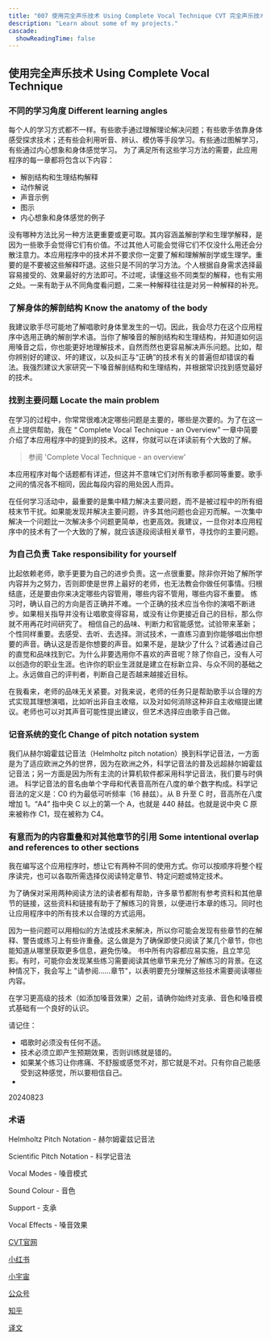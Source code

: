 ```yaml
---
title: "007 使用完全声乐技术 Using Complete Vocal Technique CVT 完全声乐技术中文翻译"
description: "Learn about some of my projects."
cascade:
  showReadingTime: false
---
```

## 使用完全声乐技术 Using Complete Vocal Technique

### 不同的学习角度 Different learning angles

每个人的学习方式都不一样。有些歌手通过理解理论解决问题；有些歌手依靠身体感受探求技术；还有些会利用听音、辨认、模仿等手段学习。有些通过图解学习，有些通过内心想象和身体感觉学习。
为了满足所有这些学习方法的需要，此应用程序的每一章都将包含以下内容：

- 解剖结构和生理结构解释
- 动作解说
- 声音示例
- 图示
- 内心想象和身体感觉的例子

没有哪种方法比另一种方法更重要或更可取。其内容涵盖解剖学和生理学解释，是因为一些歌手会觉得它们有价值。不过其他人可能会觉得它们不仅没什么用还会分散注意力。本应用程序中的技术并不要求你一定要了解和理解解剖学或生理学。重要的是不要被这些解释吓退。这些只是不同的学习方法。个人根据自身需求选择最容易接受的、效果最好的方法即可。不过呢，读懂这些不同类型的解释，也有实用之处。一来有助于从不同角度看问题，二来一种解释往往是对另一种解释的补充。

### 了解身体的解剖结构  Know the anatomy of the body

我建议歌手尽可能地了解唱歌时身体里发生的一切。因此，我会尽力在这个应用程序中选用正确的解剖学术语。当你了解嗓音的解剖结构和生理结构，并知道如何运用嗓音之后，你也能更好地理解技术，自然而然也更容易解决声乐问题。比如，帮你辨别好的建议、坏的建议，以及纠正与“正确”的技术有关的普遍但却错误的看法。我强烈建议大家研究一下嗓音解剖结构和生理结构，并根据常识找到感觉最好的技术。

### 找到主要问题 Locate the main problem

在学习的过程中，你常常很难决定哪些问题是主要的，哪些是次要的。为了在这一点上提供帮助，我在 “ Complete Vocal Technique - an Overview” 一章中简要介绍了本应用程序中的提到的技术。这样，你就可以在详读前有个大致的了解。

> 参阅 'Complete Vocal Technique - an overview'

本应用程序对每个话题都有详述，但这并不意味它们对所有歌手都同等重要。歌手之间的情况各不相同，因此每段内容的用处因人而异。

在任何学习活动中，最重要的是集中精力解决主要问题，而不是被过程中的所有细枝末节干扰。如果能发现并解决主要问题，许多其他问题也会迎刃而解。一次集中解决一个问题比一次解决多个问题更简单，也更高效。我建议，一旦你对本应用程序中的技术有了一个大致的了解，就应该逐段阅读相关章节，寻找你的主要问题。

### 为自己负责 Take responsibility for yourself

比起依赖老师，歌手更要为自己的进步负责。这一点很重要。除非你开始了解所学内容并为之努力，否则即使是世界上最好的老师，也无法教会你做任何事情。归根结底，还是要由你来决定哪些内容管用，哪些内容不管用，哪些内容不重要。
练习时，确认自己的方向是否正确并不难。一个正确的技术应当令你的演唱不断进步。如果相关指导并没有让唱歌变得容易，或没有让你更接近自己的目标，那么你就不用再花时间研究了。
相信自己的品味、判断力和官能感觉。试验带来革新；个性同样重要。去感受、去听、去选择。测试技术，一直练习直到你能够唱出你想要的声音。确认这是否是你想要的声音。如果不是，是缺少了什么？试着通过自己的直觉和品味找到它。为什么非要选用你不喜欢的声音呢？除了你自己，没有人可以创造你的职业生涯。也许你的职业生涯就是建立在标新立异、与众不同的基础之上。永远做自己的评判者，判断自己是否越来越接近目标。

在我看来，老师的品味无关紧要。对我来说，老师的任务只是帮助歌手以合理的方式实现其理想演唱，比如听出非自主收缩，以及对如何消除这种非自主收缩提出建议。老师也可以对其声音可能性提出建议，但艺术选择应由歌手自己做。

### 记音系统的变化 Change of pitch notation system

我们从赫尔姆霍兹记音法（Helmholtz pitch notation）换到科学记音法，一方面是为了适应欧洲之外的世界，因为在欧洲之外，科学记音法的普及远超赫尔姆霍兹记音法；另一方面是因为所有主流的计算机软件都采用科学记音法，我们要与时俱进。
科学记音法的音名由单个字母和代表音高所在八度的单个数字构成。科学记音法的定义是：C0 约为最低可听频率（16 赫兹）。从 B 升至 C 时，音高所在八度增加 1。“A4” 指中央 C 以上的第一个 A，也就是 440 赫兹。也就是说中央 C 原来被称作 C1，现在被称为 C4。

### 有意而为的内容重叠和对其他章节的引用 Some intentional overlap and references to other sections

我在编写这个应用程序时，想让它有两种不同的使用方式。你可以按顺序将整个程序读完，也可以各取所需选择仅阅读特定章节、特定问题或特定技术。

为了确保对采用两种阅读方法的读者都有帮助，许多章节都附有参考资料和其他章节的链接，这些资料和链接有助于了解练习的背景，以便进行本章的练习。同时也让应用程序中的所有技术以合理的方式运用。

因为一些问题可以用相似的方法或技术来解决，所以你可能会发现有些章节的在解释、警告或练习上有些许重叠。这么做是为了确保即使只阅读了某几个章节，你也能知道从哪里获取更多信息，避免伤嗓。
书中所有内容都应易实施，且立竿见影。有时，可能你会发现某些练习需要阅读其他章节来充分了解练习的背景。在这种情况下，我会写上 "请参阅......章节"，以表明要充分理解这些技术需要阅读哪些内容。

在学习更高级的技术（如添加嗓音效果）之前，请确你始终对支承、音色和嗓音模式基础有一个良好的认识。

请记住：
- 唱歌时必须没有任何不适。
- 技术必须立即产生预期效果，否则训练就是错的。
- 如果某个练习让你疼痛、不舒服或感觉不对，那它就是不对。只有你自己能感受到这种感觉，所以要相信自己。
- 
20240823
### 术语
Helmholtz Pitch Notation - 赫尔姆霍兹记音法

Scientific Pitch Notation - 科学记音法

Vocal Modes - 嗓音模式

Sound Colour - 音色

Support - 支承

Vocal Effects - 嗓音效果

[CVT官网](https://completevocalinstitute.com/complete-vocal-technique/)

[小红书](https://www.xiaohongshu.com/user/profile/627ff979000000002102aa68?xhsshare=CopyLink&appuid=627ff979000000002102aa68&apptime=1728791961)

[小宇宙](https://www.xiaoyuzhoufm.com/podcast/66be28dadb5e6d6bf99adc25)

[公众号](https://mp.weixin.qq.com/mp/appmsgalbum?action=getalbum&__biz=MzAxMjI3NzAxMg==&scene=1&album_id=3446246369961312256&count=3#wechat_redirect)



[知乎](https://www.zhihu.com/column/c_1825613276039491584)

[译文](https://euphia.github.io/zh-cn/posts/)